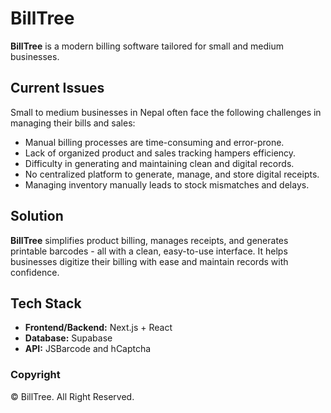 # BillTree 
**BillTree** is a modern billing software tailored for small and medium businesses.

## Current Issues
Small to medium businesses in Nepal often face the following challenges in managing their bills and sales:

- Manual billing processes are time-consuming and error-prone.
- Lack of organized product and sales tracking hampers efficiency.
- Difficulty in generating and maintaining clean and digital records.
- No centralized platform to generate, manage, and store digital receipts.
- Managing inventory manually leads to stock mismatches and delays.

## Solution

**BillTree** simplifies product billing, manages receipts, and generates printable barcodes - all with a clean, easy-to-use interface. It helps businesses digitize their billing with ease and maintain records with confidence.

## Tech Stack

- **Frontend/Backend:** Next.js + React
- **Database:** Supabase
- **API:** JSBarcode and hCaptcha

### Copyright
© BillTree. All Right Reserved.